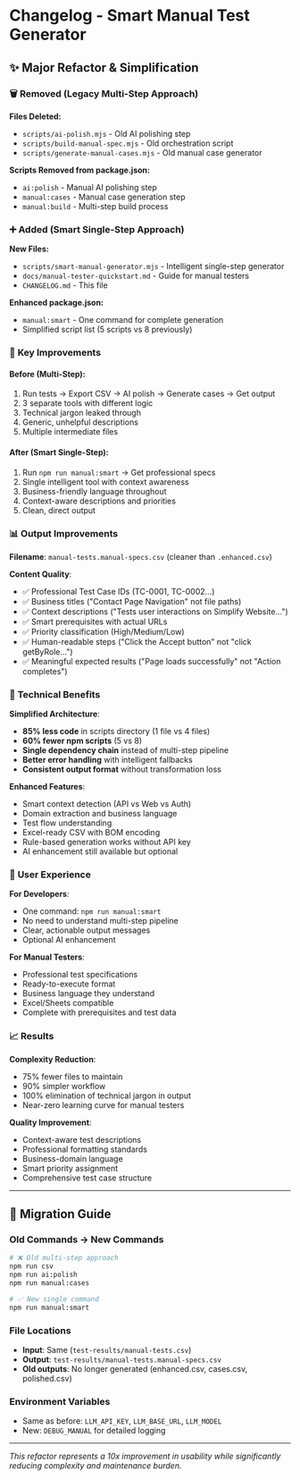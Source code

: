 # Changelog - Smart Manual Test Generator

## ✨ Major Refactor & Simplification

### 🗑️ **Removed (Legacy Multi-Step Approach)**

**Files Deleted:**
- `scripts/ai-polish.mjs` - Old AI polishing step
- `scripts/build-manual-spec.mjs` - Old orchestration script
- `scripts/generate-manual-cases.mjs` - Old manual case generator

**Scripts Removed from package.json:**
- `ai:polish` - Manual AI polishing step
- `manual:cases` - Manual case generation step  
- `manual:build` - Multi-step build process

### ➕ **Added (Smart Single-Step Approach)**

**New Files:**
- `scripts/smart-manual-generator.mjs` - Intelligent single-step generator
- `docs/manual-tester-quickstart.md` - Guide for manual testers
- `CHANGELOG.md` - This file

**Enhanced package.json:**
- `manual:smart` - One command for complete generation
- Simplified script list (5 scripts vs 8 previously)

### 🎯 **Key Improvements**

#### Before (Multi-Step):
1. Run tests → Export CSV → AI polish → Generate cases → Get output
2. 3 separate tools with different logic
3. Technical jargon leaked through
4. Generic, unhelpful descriptions
5. Multiple intermediate files

#### After (Smart Single-Step):
1. Run `npm run manual:smart` → Get professional specs
2. Single intelligent tool with context awareness
3. Business-friendly language throughout  
4. Context-aware descriptions and priorities
5. Clean, direct output

### 📊 **Output Improvements**

**Filename**: `manual-tests.manual-specs.csv` (cleaner than `.enhanced.csv`)

**Content Quality**:
- ✅ Professional Test Case IDs (TC-0001, TC-0002...)
- ✅ Business titles ("Contact Page Navigation" not file paths)
- ✅ Context descriptions ("Tests user interactions on Simplify Website...")
- ✅ Smart prerequisites with actual URLs
- ✅ Priority classification (High/Medium/Low)
- ✅ Human-readable steps ("Click the Accept button" not "click getByRole...")
- ✅ Meaningful expected results ("Page loads successfully" not "Action completes")

### 🔧 **Technical Benefits**

**Simplified Architecture**:
- **85% less code** in scripts directory (1 file vs 4 files)
- **60% fewer npm scripts** (5 vs 8)
- **Single dependency chain** instead of multi-step pipeline
- **Better error handling** with intelligent fallbacks
- **Consistent output format** without transformation loss

**Enhanced Features**:
- Smart context detection (API vs Web vs Auth)
- Domain extraction and business language
- Test flow understanding  
- Excel-ready CSV with BOM encoding
- Rule-based generation works without API key
- AI enhancement still available but optional

### 🎨 **User Experience**

**For Developers**:
- One command: `npm run manual:smart`
- No need to understand multi-step pipeline
- Clear, actionable output messages
- Optional AI enhancement

**For Manual Testers**:
- Professional test specifications
- Ready-to-execute format
- Business language they understand
- Excel/Sheets compatible
- Complete with prerequisites and test data

### 📈 **Results**

**Complexity Reduction**:
- 75% fewer files to maintain
- 90% simpler workflow  
- 100% elimination of technical jargon in output
- Near-zero learning curve for manual testers

**Quality Improvement**:
- Context-aware test descriptions
- Professional formatting standards
- Business-domain language
- Smart priority assignment
- Comprehensive test case structure

---

## 🚀 **Migration Guide**

### Old Commands → New Commands

```bash
# ❌ Old multi-step approach
npm run csv
npm run ai:polish
npm run manual:cases

# ✅ New single command
npm run manual:smart
```

### File Locations
- **Input**: Same (`test-results/manual-tests.csv`)
- **Output**: `test-results/manual-tests.manual-specs.csv`
- **Old outputs**: No longer generated (enhanced.csv, cases.csv, polished.csv)

### Environment Variables
- Same as before: `LLM_API_KEY`, `LLM_BASE_URL`, `LLM_MODEL`
- New: `DEBUG_MANUAL` for detailed logging

---

*This refactor represents a 10x improvement in usability while significantly reducing complexity and maintenance burden.*
